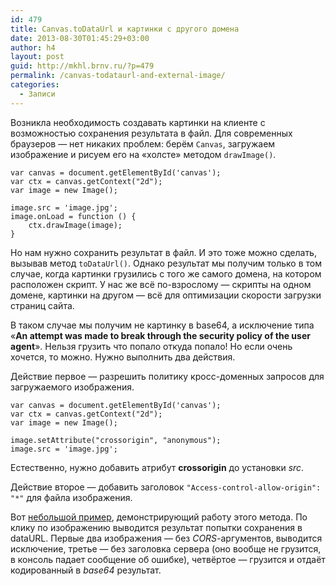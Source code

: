 ```yaml
---
id: 479
title: Canvas.toDataUrl и картинки с другого домена
date: 2013-08-30T01:45:29+03:00
author: h4
layout: post
guid: http://mkhl.brnv.ru/?p=479
permalink: /canvas-todataurl-and-external-image/
categories:
  - Записи
---
```

Возникла необходимость создавать картинки на клиенте с возможностью сохранения результата в файл. Для современных браузеров — нет никаких проблем: берём `Canvas`, загружаем изображение и рисуем его на «холсте» методом `drawImage()`.

    var canvas = document.getElementById('canvas');
    var ctx = canvas.getContext("2d");
    var image = new Image();
    
    image.src = 'image.jpg';  
    image.onLoad = function () {
        ctx.drawImage(image);
    }
    

Но нам нужно сохранить результат в файл. И это тоже можно сделать, вызывав метод `toDataUrl()`. Однако результат мы получим только в том случае, когда картинки грузились с того же самого домена, на котором расположен скрипт. У нас же всё по-взрослому — скрипты на одном домене, картинки на другом — всё для оптимизации скорости загрузки страниц сайта.

В таком случае мы получим не картинку в base64, а исключение типа «**An attempt was made to break through the security policy of the user agent**». Нельзя грузить что попало откуда попало! Но если очень хочется, то можно. Нужно выполнить два действия.

Действие первое — разрешить политику кросс-доменных запросов для загружаемого изображения.

    var canvas = document.getElementById('canvas');
    var ctx = canvas.getContext("2d");
    var image = new Image();
    
    image.setAttribute("crossorigin", "anonymous");
    image.src = 'image.jpg';
    

Естественно, нужно добавить атрибут **crossorigin** до установки _src_.

Действие второе — добавить заголовок `"Access-control-allow-origin": "*"` для файла изображения.

Вот [небольшой пример](http://codepen.io/h4/full/qlefb), демонстрирующий работу этого метода. По клику по изображению выводится результат попытки сохранения в dataURL. Первые два изображения — без _CORS_-аргументов, выводится исключение, третье — без заголовка сервера (оно вообще не грузится, в консоль падает сообщение об ошибке), четвёртое — грузится и отдаёт кодированный в _base64_ результат.